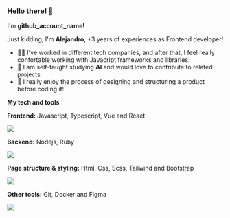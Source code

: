 ###  Hello there! 🚀
I'm **github_account_name!**

Just kidding, I'm **Alejandro**, +3 years of experiences as Frontend developer!

 - 👷‍♀️ I've worked in different tech companies, and after that, I feel really confortable working with Javacript frameworks and libraries.
 - 🤖 I am self-taught studying **AI** and would love to contribute to related projects
 - 📝 I really enjoy the process of designing and structuring a product before coding it!

**My tech and tools**

__Frontend:__ Javascript, Typescript, Vue and React

![](https://skillicons.dev/icons?i=js,ts,vue,react) 

**Backend:** Nodejs, Ruby

![](https://skillicons.dev/icons?i=nodejs,ruby) 

**Page structure & styling:** Html, Css, Scss, Tailwind and Bootstrap

![](https://skillicons.dev/icons?i=html,css,scss,tailwind,bootstrap) 

**Other tools:** Git, Docker and Figma

![](https://skillicons.dev/icons?i=git,docker,figma) 
